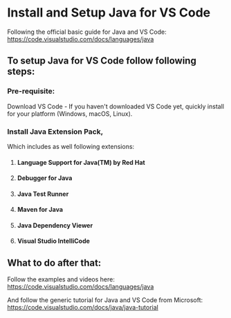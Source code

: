 # Install and Setup Java for VS Code

Following the official basic guide for Java and VS Code:
https://code.visualstudio.com/docs/languages/java

## To setup Java for VS Code follow following steps:
### Pre-requisite:
Download VS Code - If you haven't downloaded VS Code yet, quickly install for your platform (Windows, macOS, Linux).

### Install  Java Extension Pack,
Which includes as well following extensions:
1. #### Language Support for Java(TM) by Red Hat
2. #### Debugger for Java
3. #### Java Test Runner
4. #### Maven for Java
5. #### Java Dependency Viewer
6. #### Visual Studio IntelliCode

## What to do after that:
Follow the examples and videos here:
https://code.visualstudio.com/docs/languages/java

And follow the generic tutorial for Java and VS Code from Microsoft:
https://code.visualstudio.com/docs/java/java-tutorial
